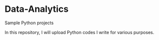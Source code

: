 # Data-Analytics
Sample Python projects

In this repository, I will upload Python codes I write for various purposes.
